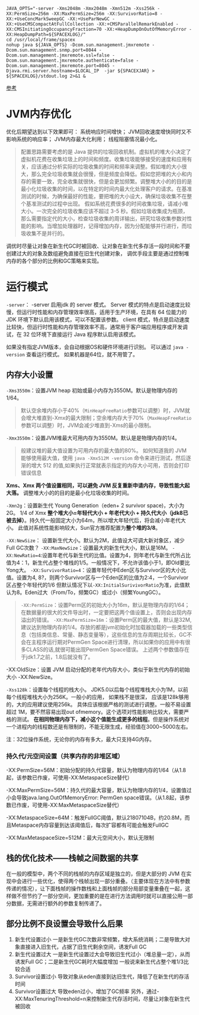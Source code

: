 ```
JAVA_OPTS="-server -Xms2048m -Xmx2048m -Xmn512m -Xss256k -XX:PermSize=256m -XX:MaxPermSize=256m -XX:SurvivorRatio=8 -XX:+UseConcMarkSweepGC -XX:+UseParNewGC -XX:+UseCMSCompactAtFullCollection -XX:+CMSParallelRemarkEnabled -XX:CMSInitiatingOccupancyFraction=70 -XX:+HeapDumpOnOutOfMemoryError -XX:HeapDumpPath=${SPACEXLOG}/"
cd /usr/local/frame/spacex
nohup java ${JAVA_OPTS} -Dcom.sun.management.jmxremote -Dcom.sun.management.snmp.port=8044 -Dcom.sun.management.jmxremote.ssl=false -Dcom.sun.management.jmxremote.authenticate=false -Dcom.sun.management.jmxremote.port=8045 -Djava.rmi.server.hostname=$LOCAL_IP  -jar ${SPACEXJAR} > ${SPACEXLOG}/stdout.log 2>&1 &
```

[参考](https://docs.oracle.com/javase/8/docs/technotes/tools/unix/java.html#BABDJJFI)

# JVM内存优化
优化后期望达到以下效果即可：
系统响应时间增快；
JVM回收速度增快同时又不影响系统的响应率；
JVM内存最大化利用；
线程阻塞情况最小化。

>配置思路需要考虑的是 Java 提供的垃圾回收机制。虚拟机的堆大小决定了虚拟机花费在收集垃圾上的时间和频度。收集垃圾能够接受的速度和应用有关，应该通过分析实际的垃圾收集的时间和频率来调整。假如堆的大小很大，那么完全垃圾收集就会很慢，但是频度会降低。假如您把堆的大小和内存的需要一致，完全收集就很快，但是会更加频繁。调整堆大小的的目的是最小化垃圾收集的时间，以在特定的时间内最大化处理客户的请求。在基准测试的时候，为确保最好的性能，要把堆的大小设大，确保垃圾收集不在整个基准测试的过程中出现。
假如系统花费很多的时间收集垃圾，请减小堆大小。一次完全的垃圾收集应该不超过 3-5 秒。假如垃圾收集成为瓶颈，那么需要指定代的大小，检查垃圾收集的周详输出，研究垃圾收集参数对性能的影响。当增加处理器时，记得增加内存，因为分配能够并行进行，而垃圾收集不是并行的。

调优时尽量让对象在新生代GC时被回收、让对象在新生代多存活一段时间和不要创建过大的对象及数组避免直接在旧生代创建对象，
调优手段主要是通过控制堆内存的各个部分的比例和GC策略来实现。

# 运行模式
`-server`： -server 启用jdk 的 server 模式。
Server 模式的特点是启动速度比较慢，但运行时性能和内存管理效率很高，适用于生产环境，在具有 64 位能力的 JDK 环境下默认启用该模式，可以不配置该参数。
client 模式，特点是启动速度比较快，但运行时性能和内存管理效率不高，通常用于客户端应用程序或开发调试，在 32 位环境下直接运行 Java 程序默认启用该模式。

如果没有指定JVM版本，会自动根据OS和硬件环境进行识别。
可以通过 `java -version` 查看运行模式。
如果机器是64位，就不用管了。

## 内存大小设置
`-Xms3550m`：设置JVM heap 初始或最小内存为3550M。默认是物理内存的1/64。
>默认空余堆内存小于40%（`MinHeapFreeRatio`参数可以调整）时，JVM就会增大堆直到-Xmx的最大限制；空余堆内存大于70%（`MaxHeapFreeRatio`参数可以调整）时，JVM会减少堆直到-Xms的最小限制。

`-Xmx3550m`：设置JVM堆最大可用内存为3550M。默认是是物理内存的1/4。
>般建议堆的最大值设置为可用内存的最大值的80%。
如何知道我的 JVM 能够使用最大值，使用 `java -Xmx512M -version` 命令来进行测试，然后逐渐的增大 512 的值,如果执行正常就表示指定的内存大小可用，否则会打印错误信息

**Xms、Xmx 两个值设置相同，可以避免 JVM 反复重新申请内存，导致性能大起大落。**
调整堆大小的的目的是最小化垃圾收集的时间。

`-Xmn2g`：设置新生代 Young Generation（eden+ 2 survivor space)，大小为2G。 1/4 of Xmx
**整个堆大小=年轻代大小 + 年老代大小 + 持久代大小（jdk8已被去掉）**。持久代一般固定大小为64m，所以增大年轻代后，将会减小年老代大小。
此值对系统性能影响较大，Sun官方推荐配置为**整个堆的3/8**。 

`-XX:NewSize`： 设置新生代大小。默认为2M，此值设大可调大新对象区，减少Full GC次数？
`-XX:MaxNewSize`：设置最大的新生代大小，默认是16M。
`-XX:NewRatio=4`:设置年老代与新生代的比值。设置为4，则年老代与新生代所占比值为4：1，新生代占整个堆栈的1/5。一般情况下，不允许该值小于1，即Old要比Yong大。
`-XX:SurvivorRatio=4`：设置年轻代中Eden区与Survivor区的大小比值。设置为4, 8?，则两个Survivor区与一个Eden区的比值为2:4，一个Survivor区占整个年轻代的1/6 
但默认情况下以`-XX:InitialSurivivorRatio`为准，此值默认为8。Eden过大（From/To，频繁GC）或过小（频繁YoungGC）。

>`-XX:PermSize`：设置Perm区的初始大小为16m，默认是物理内存的1/64；在数据量的很大的文件导出时，一定要把这两个值设置上，否则会出现内存溢出的错误。
`-XX:MaxPermSize=16m`：设置Perm区的最大值，默认是32M,建议达到物理内存的1/4。存放的都是jvm初始化时加载器加载的一些类型信息（包括类信息、常量、静态变量等），这些信息的生存周期比较长，GC不会在主程序运行期对PermGen Space进行清理，所以如果你的应用中有很多CLASS的话,就很可能出现PermGen Space错误。
上述两个参数值存在于jdk1.7之前，1.8后就没有了。

-XX:OldSize：设置 JVM 启动分配的老年代内存大小，类似于新生代内存的初始大小 -XX:NewSize。

`-Xss128k`：设置每个线程的栈大小。
JDK5.0以后每个线程堆栈大小为1M，以前每个线程堆栈大小为256K。一般小的应用， 如果栈不是很深， 应该是128k够用的，大的应用建议使用256k。
具体应该根据严格的测试进行调整。一般不易设置超过 1M，要不然容易出现out ofmemory。这个选项对性能影响比较大，需要严格的测试。
**在相同物理内存下，减小这个值能生成更多的线程**。但是操作系统对一个进程内的线程数还是有限制的，不能无限生成，经验值在3000~5000左右。

注：32位操作系统，无论你的内存有多大，最大只支持4G内存。

### 持久代/元空间设置（共享内存的非堆区域）
-XX:PermSize=56M：初始分配的持久代容量，默认为物理内存的1/64（从1.8起，该参数已作废，可使用-XX:MetaspaceSize替代）

-XX:MaxPermSize=56M：持久代的最大容量，默认为物理内存的1/4，设置值过小会导致java.lang.OutOfMemoryError: PermGen space错误。（从1.8起，该参数已作废，可使用-XX:MaxMetaspaceSize替代）

-XX:MetaspaceSize=64M：触发FullGC阈值，默认21807104B，约20.8M，而且Metaspace内存容量到达该阈值后，每次扩容都有可能会触发FullGC

-XX:MaxMetaspaceSize=512M：最大元空间大小，默认无限制

## 栈的优化技术——栈帧之间数据的共享
在一般的模型中，两个不同的栈帧的内存区域是独立的，但是大部分的 JVM 在实现中会进行一些优化，使得两个栈帧出现一部分重叠。（主要体现在方法中有参数传递的情况），让下面栈帧的操作数栈和上面栈帧的部分局部变量重叠在一起，这样做不但节约了一部分空间，更加重要的是在进行方法调用时就可以直接公用一部分数据，无需进行额外的参数复制传递了。

## 部分比例不良设置会导致什么后果
1.  新生代设置过小
一是新生代GC次数非常频繁，增大系统消耗；二是导致大对象直接进入旧生代，占据了旧生代剩余空间，诱发Full GC
2.  新生代设置过大
一是新生代设置过大会导致旧生代过小（堆总量一定），从而诱发Full GC；二是新生代GC耗时大幅度增加
一般说来新生代占整个堆1/3比较合适
3.  Survivor设置过小
导致对象从eden直接到达旧生代，降低了在新生代的存活时间
4.  Survivor设置过大
导致eden过小，增加了GC频率
另外，通过-XX:MaxTenuringThreshold=n来控制新生代存活时间，尽量让对象在新生代被回收